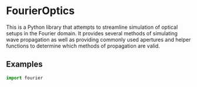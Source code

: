 # FourierOptics
This is a Python library that attempts to streamline simulation of optical setups in the Fourier domain. It provides several methods of simulating wave propagation as well as providing commonly used apertures and helper functions to determine which methods of propagation are valid.


## Examples

```Python
import fourier
```
